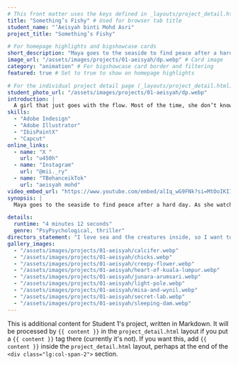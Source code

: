 ```yaml
---
# This front matter uses the keys defined in _layouts/project_detail.html
title: "Something’s Fishy" # Used for browser tab title
student_name: "‘Aeisyah binti Mohd Asri"
project_title: "Something’s Fishy"

# For homepage highlights and bigshowcase cards
short_description: "Maya goes to the seaside to find peace after a hard day."
image_url: "/assets/images/projects/01-aeisyah/dp.webp" # Card image
category: "animation" # For bigshowcase card border and filtering
featured: true # Set to true to show on homepage highlights

# For the individual project detail page (_layouts/project_detail.html)
student_photo_url: "/assets/images/projects/01-aeisyah/dp.webp"
introduction: |
  A girl that just goes with the flow. Most of the time, she don’t know what she’s doing but she’s up to do anything with her friends. Someone that will try to adapt wherever she is.
skills:
  - "Adobe Indesign"
  - "Adobe Illustrator"
  - "IbisPaintX"
  - "Capcut"
online_links:
  - name: "X "
    url: "u450h"
  - name: "Instagram"
    url: "@mii._ry"
  - name: "TBehanceikTok"
    url: "aeisyah mohd"
video_embed_url: "https://www.youtube.com/embed/alIq_wG9FNk?si=MtOoIKIImIkR8djl"
synopsis: |
  Maya goes to the seaside to find peace after a hard day. As she watches the stars and listens to the waves, she notices someone standing partly in the water. Maya calls out the woman but she keeps going deeper. Without hesitation, Maya reaches out to grab her but Maya got dragged into the water instead. Too late, she realizes that the woman is bait for a giant fish. Maya struggles, but her panic makes it hard to think or breathe, and as her memories flash by, her strength fades. In the end, the giant sea creature swallows her whole.

details:
  runtime: "4 minutes 12 seconds"
  genre: "PsyPsychological, thriller"
directors_statement: "I love sea and the creatures inside, so I want to make an animation that include this element. I also think that a lot of people around my age struggle with their mental health so I want to give them a message in my short animation."
gallery_images:
  - "/assets/images/projects/01-aeisyah/calcifer.webp"
  - "/assets/images/projects/01-aeisyah/chicks.webp"
  - "/assets/images/projects/01-aeisyah/creepy-flower.webp"
  - "/assets/images/projects/01-aeisyah/heart-of-kuala-lumpur.webp"
  - "/assets/images/projects/01-aeisyah/junara-arumsari.webp"
  - "/assets/images/projects/01-aeisyah/light-pole.webp"
  - "/assets/images/projects/01-aeisyah/misa-and-wynil.webp"
  - "/assets/images/projects/01-aeisyah/secret-lab.webp"
  - "/assets/images/projects/01-aeisyah/sleeping-dam.webp"
---
```

<!-- You can add more content here in Markdown if needed, it will appear after the gallery -->
This is additional content for Student 1's project, written in Markdown.
It will be processed by `{{ content }}` in the `project_detail.html` layout if you put a `{{ content }}` tag there (currently it's not).
If you want this, add `{{ content }}` inside the `project_detail.html` layout, perhaps at the end of the `<div class="lg:col-span-2">` section.